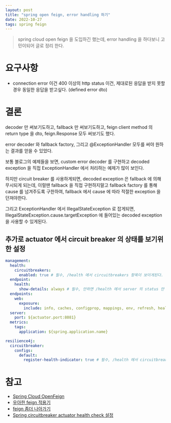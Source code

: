```yaml
---
layout: post
title: "spring open feign, error handling 하기"
date: 2022-10-27
tags: spring feign
---
```


> spring cloud open feign 을 도입하긴 했는데, error handling 을 하다보니 고민이되어 글로 정리 한다.

# 요구사항
* connection error 이건 400 이상의 http status 이건, 제대로된 응답을 받지 못할 경우 동일한 응답을 받고싶다. (defined error dto)

# 결론
decoder 만 써보기도하고, fallback 만 써보기도하고, feign client method 의 return type 을 dto, feign.Response 모두 써보기도 했다.

error decoder 와 fallback factory, 그리고 @ExceptionHandler 모두를 써야 원하는 결과를 얻을 수 있었다.

보통 블로그의 예제들을 보면, custom error decoder 를 구현하고 decoded exception 을 직접 ExceptionHandler 에서 처리하는 예제가 많이 보인다.

하지만 circuit breaker 를 사용하게되면, decoded exception 은 fallback 에 의해 무시되게 되는데, 이럴땐 fallback 을 직접 구현하지말고 fallback factory 를 통해 cause 를 넘겨주도록 구한하여, fallback 에서 cause 에 따라 적절한 exception 을 던져야한다.

그리고 ExceptionHandler 에서 IllegalStateException 로 잡게되면, IllegalStateException.cause.targetException 에 들어있는 decoded exception 을 사용할 수 있게된다.

## 추가로 actuator 에서 circuit breaker 의 상태를 보기위한 설정

``` yaml
management:
  health:
    circuitbreakers:
      enabled: true # 필수, /health 에서 circuitbreakers 항목이 보이게된다.
  endpoint:
    health:
      show-details: always # 필수, 안하면 /health 에서 server 의 status 만 보이게되고 나머지 상세정보(circuitbreaker 포함)가 아무것도 안보이게된다.
  endpoints:
    web:
      exposure:
        include: info, caches, configprop, mappings, env, refresh, health, prometheus, circuitbreakers # 선택, /actuator/circuitbreakers 활성화
  server:
    port: ${actuator.port:8081}
  metrics:
    tags:
      application: ${spring.application.name}

resilience4j:
  circuitbreaker:
    configs:
      default:
        register-health-indicator: true # 필수, /health 에서 circuitbreakers 상태를 제공한다. 없으면 unkonwn 으로 표시됨
```

# 참고
* [Spring Cloud OpenFeign](https://docs.spring.io/spring-cloud-openfeign/docs/current/reference/html/#spring-cloud-feign-circuitbreaker-fallback)
* [우아한 feign 적용기](https://techblog.woowahan.com/2630/)
* [feign 좀더 나아가기](https://techblog.woowahan.com/2657/)
* [Spring circuitbreaker actuator health check  설정 ](https://tweety1121.tistory.com/entry/Spring-circuitbreaker-actuator-health-check-%EC%84%A4%EC%A0%95)